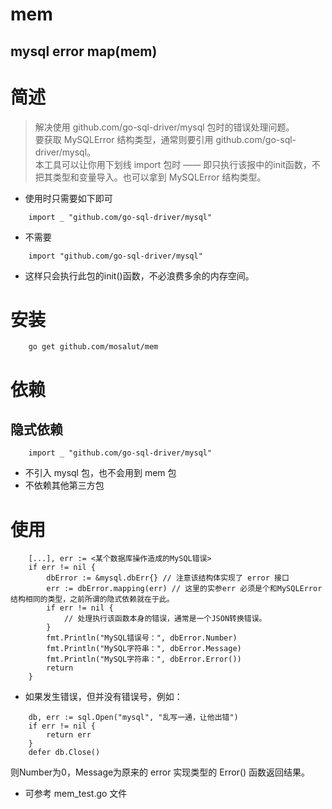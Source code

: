 mem
=
mysql error map(mem)
-

# 简述
> 解决使用 github.com/go-sql-driver/mysql 包时的错误处理问题。  
> 要获取 MySQLError 结构类型，通常则要引用 github.com/go-sql-driver/mysql。  
> 本工具可以让你用下划线 import 包时 —— 即只执行该报中的init函数，不把其类型和变量导入。也可以拿到 MySQLError 结构类型。  

* 使用时只需要如下即可
```
	import _ "github.com/go-sql-driver/mysql"
```
* 不需要
```
	import "github.com/go-sql-driver/mysql"
```
* 这样只会执行此包的init()函数，不必浪费多余的内存空间。


# 安装
```
	go get github.com/mosalut/mem
```

# 依赖
## 隐式依赖
```
	import _ "github.com/go-sql-driver/mysql"
```
* 不引入 mysql 包，也不会用到 mem 包
* 不依赖其他第三方包

# 使用
```
	[...], err := <某个数据库操作造成的MySQL错误>
	if err != nil {
		dbError := &mysql.dbErr{} // 注意该结构体实现了 error 接口
		err := dbError.mapping(err) // 这里的实参err 必须是个和MySQLError结构相同的类型，之前所谓的隐式依赖就在于此。
		if err != nil {
			// 处理执行该函数本身的错误，通常是一个JSON转换错误。
		}
		fmt.Println("MySQL错误号：", dbError.Number)
		fmt.Println("MySQL字符串：", dbError.Message)
		fmt.Println("MySQL字符串：", dbError.Error())
		return
	}
```
* 如果发生错误，但并没有错误号，例如：
```
	db, err := sql.Open("mysql", "乱写一通，让他出错")
	if err != nil {
		return err
	}
	defer db.Close()
```
则Number为0，Message为原来的 error 实现类型的 Error() 函数返回结果。  
* 可参考 mem_test.go 文件
